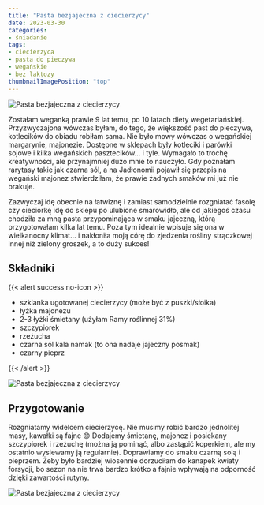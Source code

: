 ```yaml
---
title: "Pasta bezjajeczna z ciecierzycy"
date: 2023-03-30
categories:
- śniadanie
tags:
- ciecierzyca
- pasta do pieczywa
- wegańskie
- bez laktozy
thumbnailImagePosition: "top"
---
```

![Pasta bezjajeczna z ciecierzycy](/img/Pasta-bezjajeczna-z-ciecierzycy/Pasta-bezjajeczna-z-ciecierzycy-2.JPG)

Zostałam weganką prawie 9 lat temu, po 10 latach diety wegetariańskiej. Przyzwyczajona wówczas byłam, do tego, że większość past do pieczywa, kotlecików do obiadu robiłam sama. Nie było mowy wówczas o wegańskiej margarynie, majonezie. Dostępne w sklepach były kotleciki i parówki sojowe i kilka wegańskich pasztecików… i tyle. Wymagało to trochę kreatywności, ale przynajmniej dużo mnie to nauczyło. Gdy poznałam rarytasy takie jak czarna sól, a na Jadłonomii pojawił się przepis na wegański majonez stwierdziłam, że prawie żadnych smaków mi już nie brakuje.
<!--more-->
Zazwyczaj idę obecnie na łatwiznę i zamiast samodzielnie rozgniatać fasolę czy cieciorkę idę do sklepu po ulubione smarowidło, ale od jakiegoś czasu chodziła za mną pasta przypominająca w smaku jajeczną, którą przygotowałam kilka lat temu. Poza tym idealnie wpisuje się ona w wielkanocny klimat… i nakłoniła moją córę do zjedzenia rośliny strączkowej innej niż zielony groszek, a to duży sukces! 

## Składniki
{{< alert success no-icon >}}
- szklanka ugotowanej ciecierzycy (może być z puszki/słoika)
- łyżka majonezu
- 2-3 łyżki śmietany (użyłam Ramy roślinnej 31%)
- szczypiorek
- rzeżucha
- czarna sól kala namak (to ona nadaje jajeczny posmak)
- czarny pieprz

{{< /alert >}}

![Pasta bezjajeczna z ciecierzycy](/img/Pasta-bezjajeczna-z-ciecierzycy/Pasta-bezjajeczna-z-ciecierzycy-1.JPG)
## Przygotowanie
Rozgniatamy widelcem ciecierzycę. Nie musimy robić bardzo jednolitej masy, kawałki są fajne 😊
Dodajemy śmietanę, majonez i posiekany szczypiorek i rzeżuchę (można ją pominąć, albo zastąpić koperkiem, ale my ostatnio wysiewamy ją regularnie). Doprawiamy do smaku czarną solą i pieprzem. 
Żeby było bardziej wiosennie dorzuciłam do kanapek kwiaty forsycji, bo sezon na nie trwa bardzo krótko a fajnie wpływają na odporność dzięki zawartości rutyny. 

![Pasta bezjajeczna z ciecierzycy](/img/Pasta-bezjajeczna-z-ciecierzycy/Pasta-bezjajeczna-z-ciecierzycy-3.JPG)

